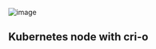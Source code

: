 ![image](https://github.com/user-attachments/assets/4116c4f8-2e4e-495c-a7df-4e0d73342216)

## **Kubernetes node with cri-o**
